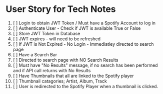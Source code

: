 # User Story for Tech Notes

1. [ ] Login to obtain JWT Token  / Must have a Spotify Account to log in
2. [ ] Authenticate User - Check if JWT is available True or False
3. [ ] Store JWT Token in Database
4. [ ] JWT expires - will need to be refreshed
5. [ ] If JWT is Not Expired - No Login - Immediatley directed to search page
6. [ ] Have a Search Bar 
7. [ ] Directed to search page with NO Search Results
8. [ ] Must have "No Results" message, if no search has been performed and if API call returns with No Results
9. [ ] Have Thumbnails that all are linked to the Spotify player
10. [ ] Thumbnail catagories; Artist, Album, Track
11. [ ] User is redirected to the Spotify Player when a thumbnail is clicked.

